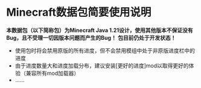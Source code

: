 # Minecraft数据包简要使用说明
**本数据包（以下简称包）为Minecraft Java 1.21设计，使用其他版本不保证没有Bug，且不受理一切因版本问题而产生的Bug！**
**包目前仍处于开发状态！**
- 使用包时将会禁用原版的所有进度，但不会禁用模组中处于非原版进度栏中的进度
- 由于进度数量大和进度加载分布，建议安装[更好的进度]mod以取得更好的体验（兼容所有mod加载器）
- ……
